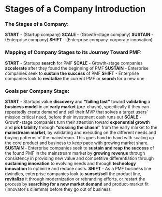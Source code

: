 # Stages of a Company Introduction

### The Stages of a Company:
**START** - (Startup company)
**SCALE** - (Growth-stage company)
**SUSTAIN** - (Enterprise company)
**SHIFT** - (Enterprise company-corporate innovation)

### Mapping of Company Stages to its Journey Toward PMF:
**START** - Startups **search** for PMF
**SCALE** - Growth-stage companies **accelerate** after they found the beginning of PMF
**SUSTAIN** - Enterprise companies seek to **sustain the success** of PMF
**SHIFT** - Enterprise companies look to **revitalize** the current PMF or **search** for a new one

### Goals per Company Stage:
**START** - Startups value **discovery** and **“failing fast”** toward **validating** a **business model** in an **early market** (pre-chasm), specifically if they can repeatedly create demand and sell their MVP that solves a target users’ mission critical need, before their investment cash runs out
**SCALE** - Growth-stage companies turn their attention toward **exponential growth** and **profitability** through **“crossing the chasm”** from the early market to the **mainstream market**, by validating and executing on the different needs and buying patterns of the mainstream. This goes hand in hand with scaling up the core product and business to keep pace with growing market share.
**SUSTAIN** - Enterprise companies seek to **sustain and reap the success** of the found PMF in the mainstream market by **growing revenue** through consistency in providing new value and competitive differentiation through **sustaining innovation** to evolving needs and through **technology innovation** to optimize and reduce costs.
**SHIFT** - As a PMF business line dwindles, enterprise companies look to **sunset/sell** the product line, **revitalize** it through modernization or rebranding efforts, or restart the process by **searching for a new market demand** and product-market fit (innovator's dilemma) before they go out of business
